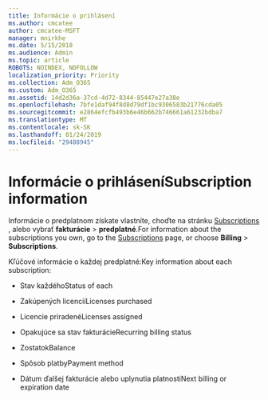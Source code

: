 ```yaml
---
title: Informácie o prihlásení
ms.author: cmcatee
author: cmcatee-MSFT
manager: mnirkhe
ms.date: 5/15/2018
ms.audience: Admin
ms.topic: article
ROBOTS: NOINDEX, NOFOLLOW
localization_priority: Priority
ms.collection: Adm_O365
ms.custom: Adm_O365
ms.assetid: 14d2d36a-37cd-4d72-8344-85447e27a38e
ms.openlocfilehash: 7bfe1daf94f8d8d79df1bc9306583b21776cda05
ms.sourcegitcommit: e2864efcfb493b6e46b662b746661a61232bdba7
ms.translationtype: MT
ms.contentlocale: sk-SK
ms.lasthandoff: 01/24/2019
ms.locfileid: "29488945"
---
```

# <a name="subscription-information"></a><span data-ttu-id="1cd29-102">Informácie o prihlásení</span><span class="sxs-lookup"><span data-stu-id="1cd29-102">Subscription information</span></span>

<span data-ttu-id="1cd29-103">Informácie o predplatnom získate vlastníte, choďte na stránku [Subscriptions](https://go.microsoft.com/fwlink/p/?linkid=842054) , alebo vybrať **fakturácie** \> **predplatné**.</span><span class="sxs-lookup"><span data-stu-id="1cd29-103">For information about the subscriptions you own, go to the [Subscriptions](https://go.microsoft.com/fwlink/p/?linkid=842054) page, or choose **Billing** \> **Subscriptions**.</span></span>
  
<span data-ttu-id="1cd29-104">Kľúčové informácie o každej predplatné:</span><span class="sxs-lookup"><span data-stu-id="1cd29-104">Key information about each subscription:</span></span>
  
- <span data-ttu-id="1cd29-105">Stav každého</span><span class="sxs-lookup"><span data-stu-id="1cd29-105">Status of each</span></span>
    
- <span data-ttu-id="1cd29-106">Zakúpených licencií</span><span class="sxs-lookup"><span data-stu-id="1cd29-106">Licenses purchased</span></span>
    
- <span data-ttu-id="1cd29-107">Licencie priradené</span><span class="sxs-lookup"><span data-stu-id="1cd29-107">Licenses assigned</span></span>
    
- <span data-ttu-id="1cd29-108">Opakujúce sa stav fakturácie</span><span class="sxs-lookup"><span data-stu-id="1cd29-108">Recurring billing status</span></span>
    
- <span data-ttu-id="1cd29-109">Zostatok</span><span class="sxs-lookup"><span data-stu-id="1cd29-109">Balance</span></span>
    
- <span data-ttu-id="1cd29-110">Spôsob platby</span><span class="sxs-lookup"><span data-stu-id="1cd29-110">Payment method</span></span>
    
- <span data-ttu-id="1cd29-111">Dátum ďalšej fakturácie alebo uplynutia platnosti</span><span class="sxs-lookup"><span data-stu-id="1cd29-111">Next billing or expiration date</span></span>
    

